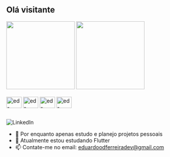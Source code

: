 ## Olá visitante

<div>
  <img height="180em" src="https://github-readme-stats.vercel.app/api?username=ed-dferreira&show_icons=true&theme=merko&include_all_commits&count_private=true"/>
  <img height="180em" src="https://github-readme-stats.vercel.app/api/top-langs/?username=ed-dferreira&layout=compact&theme=merko" />
</div>
<div style="display: inline_block"><br>
  <img align= "center" alt="ed-Java" height= 30 width="40" src="https://cdn.jsdelivr.net/gh/devicons/devicon@latest/icons/java/java-original.svg">
  <img align= "center" alt="ed-Java" height= 30 width="40" src="https://cdn.jsdelivr.net/gh/devicons/devicon@latest/icons/kotlin/kotlin-original.svg" />      
  <img align= "center" alt="ed-Java" height= 30 width="40" src="https://cdn.jsdelivr.net/gh/devicons/devicon@latest/icons/dart/dart-original.svg" />
  <img align= "center" alt="ed-Java" height= 30 width="40" src="https://cdn.jsdelivr.net/gh/devicons/devicon@latest/icons/flutter/flutter-original.svg" />
</div>

##

<div
<a href="https://www.linkedin.com/in/eduardo-ferreira-98134b2a6/" target="_blank">
  <img src="https://img.shields.io/badge/LinkedIn-0077B5?style=for-the-badge&logo=linkedin&logoColor=white" alt="LinkedIn" />
</a>                                                                                                      
</div>

- 🔭 Por enquanto apenas estudo e planejo projetos pessoais
- 🌱 Atualmente estou estudando Flutter
- 📫 Contate-me no email: eduardoodferreiradev@gmail.com
